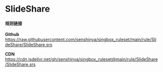 # SlideShare

#### 规则链接

**Github**
https://raw.githubusercontent.com/senshinya/singbox_ruleset/main/rule/SlideShare/SlideShare.srs

**CDN**
https://cdn.jsdelivr.net/gh/senshinya/singbox_ruleset@main/rule/SlideShare/SlideShare.srs